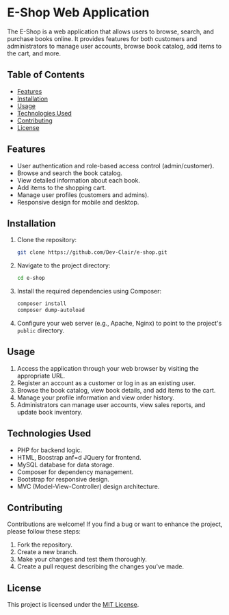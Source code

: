 # E-Shop Web Application

The E-Shop is a web application that allows users to browse, search, and purchase books online. It provides features for both customers and administrators to manage user accounts, browse book catalog, add items to the cart, and more.

## Table of Contents

- [Features](#features)
- [Installation](#installation)
- [Usage](#usage)
- [Technologies Used](#technologies-used)
- [Contributing](#contributing)
- [License](#license)

## Features

- User authentication and role-based access control (admin/customer).
- Browse and search the book catalog.
- View detailed information about each book.
- Add items to the shopping cart.
- Manage user profiles (customers and admins).
- Responsive design for mobile and desktop.

## Installation

1. Clone the repository:
   ```bash
   git clone https://github.com/Dev-Clair/e-shop.git
   ```
2. Navigate to the project directory:
   ```bash
   cd e-shop
   ```
3. Install the required dependencies using Composer:
   ```bash
   composer install
   composer dump-autoload
   ```
4. Configure your web server (e.g., Apache, Nginx) to point to the project's `public` directory.

## Usage

1. Access the application through your web browser by visiting the appropriate URL.
2. Register an account as a customer or log in as an existing user.
3. Browse the book catalog, view book details, and add items to the cart.
4. Manage your profile information and view order history.
5. Administrators can manage user accounts, view sales reports, and update book inventory.

## Technologies Used

- PHP for backend logic.
- HTML, Boostrap anf=d JQuery for frontend.
- MySQL database for data storage.
- Composer for dependency management.
- Bootstrap for responsive design.
- MVC (Model-View-Controller) design architecture.

## Contributing

Contributions are welcome! If you find a bug or want to enhance the project, please follow these steps:

1. Fork the repository.
2. Create a new branch.
3. Make your changes and test them thoroughly.
4. Create a pull request describing the changes you've made.

## License

This project is licensed under the [MIT License](LICENSE).
